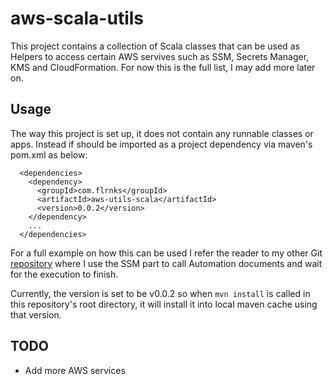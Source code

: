 # aws-scala-utils

This project contains a collection of Scala classes that can be used as Helpers to access certain AWS servives such as SSM, Secrets Manager, KMS and CloudFormation. For now this is the full list, I may add more later on.

## Usage

The way this project is set up, it does not contain any runnable classes or apps. Instead if should be imported as a project dependency via maven's pom.xml as below:

```
  <dependencies>
    <dependency>
      <groupId>com.flrnks</groupId>
      <artifactId>aws-utils-scala</artifactId>
      <version>0.0.2</version>
    </dependency>
    ...
  </dependencies>
```

For a full example on how this can be used I refer the reader to my other Git [repository](https://github.com/florianakos/aws-ssm-scala-app) where I use the SSM part to call Automation documents and wait for the execution to finish.

Currently, the version is set to be v0.0.2 so when `mvn install` is called in this repository's root directory, it will install it into local maven cache using that version.

## TODO

* Add more AWS services